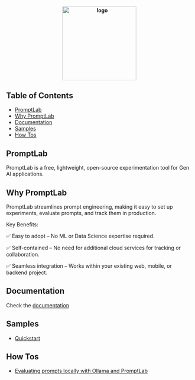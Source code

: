 <h4 align="center">
    <img alt="logo" src="https://raw.githubusercontent.com/imum-ai/promptlab/main/img/logo.png" style="height:200px">
</h4>

## Table of Contents
- [PromptLab](#promptlab)
- [Why PromptLab](#why-promptlab)
- [Documentation](#documentation)
- [Samples](#samples)
- [How Tos](#samples)

## PromptLab

PromptLab is a free, lightweight, open-source experimentation tool for Gen AI applications. 

## Why PromptLab

PromptLab streamlines prompt engineering, making it easy to set up experiments, evaluate prompts, and track them in production.

Key Benefits:

✅ Easy to adopt – No ML or Data Science expertise required.

✅ Self-contained – No need for additional cloud services for tracking or collaboration.

✅ Seamless integration – Works within your existing web, mobile, or backend project.

## Documentation

Check the [documentation](https://github.com/imum-ai/promptlab/blob/main/docs/README.md)

## Samples

- [Quickstart](https://github.com/imum-ai/promptlab/tree/main/samples/quickstart)

## How Tos

- [Evaluating prompts locally with Ollama and PromptLab](https://www.linkedin.com/pulse/evaluating-prompts-locally-ollama-promptlab-raihan-alam-i2iic)